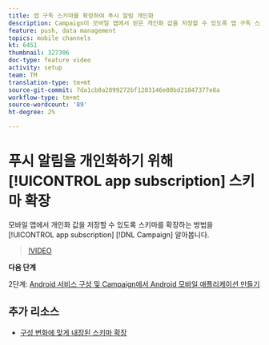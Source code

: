 ```yaml
---
title: 앱 구독 스키마를 확장하여 푸시 알림 개인화
description: Campaign이 모바일 앱에서 받은 개인화 값을 저장할 수 있도록 앱 구독 스키마를 확장하는 방법을 알아봅니다.
feature: push, data management
topics: mobile channels
kt: 6451
thumbnail: 327306
doc-type: feature video
activity: setup
team: TM
translation-type: tm+mt
source-git-commit: 7da1cb8a2899272bf1203146e80bd21847377e8a
workflow-type: tm+mt
source-wordcount: '89'
ht-degree: 2%

---
```



# 푸시 알림을 개인화하기 위해 [!UICONTROL app subscription] 스키마 확장

모바일 앱에서 개인화 값을 저장할 수 있도록 스키마를 확장하는 방법을 [!UICONTROL app subscription] [!DNL Campaign] 알아봅니다.

>[!VIDEO](https://video.tv.adobe.com/v/327306?quality=12)

**다음 단계**

2단계: [Android 서비스 구성 및 Campaign에서 Android 모바일 애플리케이션 만들기](/help/tutorial-getting-started-with-push-notifications-for-android/configuring-an-android-service-in-campaign.md)

## 추가 리소스

* [구성 변화에 맞게 내장된 스키마 확장](https://experienceleague.adobe.com/docs/campaign-classic/using/sending-messages/sending-push-notifications/configure-the-mobile-app/configuring-the-mobile-application-android.html#extend-subscription-schema)